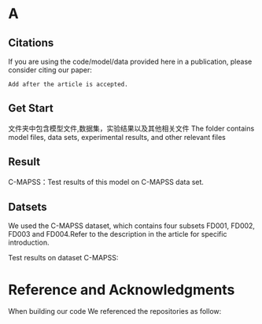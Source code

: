 #  A


## Citations
If you are using the code/model/data provided here in a publication, please consider citing our paper:
```
Add after the article is accepted.
```
## Get Start

文件夹中包含模型文件,数据集，实验结果以及其他相关文件
The folder contains model files, data sets, experimental results, and other relevant files


## Result
C-MAPSS：Test results of this model on C-MAPSS data set.<br/>


## Datsets
We used the C-MAPSS dataset, which contains four subsets FD001, FD002, FD003 and FD004.Refer to the description in the article for specific introduction.

Test results on dataset C-MAPSS:


</center>

# Reference and Acknowledgments
When building our code We referenced the repositories as follow:<br/>
